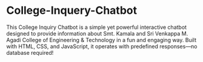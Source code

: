 # College-Inquery-Chatbot
This College Inquiry Chatbot is a simple yet powerful interactive chatbot designed to provide information about Smt. Kamala and Sri Venkappa M. Agadi College of Engineering &amp; Technology in a fun and engaging way. Built with HTML, CSS, and JavaScript, it operates with predefined responses—no database required!
